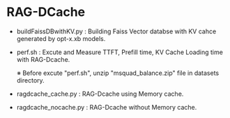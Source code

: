 # RAG-DCache


* buildFaissDBwithKV.py : Building Faiss Vector databse with KV cahce generated by opt-x.xb models.

* perf.sh : Excute and Measure TTFT, Prefill time, KV Cache Loading time with RAG-Dcache.

  ※ Before excute "perf.sh", unzip "msquad_balance.zip" file in datasets directory.

* ragdcache_cache.py : RAG-Dcache using Memory cache.

* ragdcache_nocache.py :  RAG-Dcache without Memory cache.

